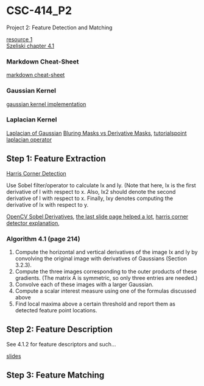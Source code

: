 # CSC-414_P2
Project 2: Feature Detection and Matching

[resource 1](https://cs.brown.edu/courses/csci1430/proj2/)  
[Szeliski chapter 4.1](http://szeliski.org/Book/drafts/SzeliskiBook_20100903_draft.pdf)  

### Markdown Cheat-Sheet
[markdown cheat-sheet](https://github.com/adam-p/markdown-here/wiki/Markdown-Cheatsheet)

### Gaussian Kernel 

[gaussian kernel implementation](https://stackoverflow.com/questions/29731726/how-to-calculate-a-gaussian-kernel-matrix-efficiently-in-numpy)

### Laplacian Kernel

[Laplacian of Gaussian](https://homepages.inf.ed.ac.uk/rbf/HIPR2/log.htm)
[Bluring Masks vs Derivative Masks](https://www.tutorialspoint.com/dip/high_pass_vs_low_pass_filters.htm),
[tutorialspoint laplacian operator](https://www.tutorialspoint.com/dip/laplacian_operator.htm)  

## Step 1: Feature Extraction

[Harris Corner Detection](https://opencv-python-tutroals.readthedocs.io/en/latest/py_tutorials/py_feature2d/py_features_harris/py_features_harris.html#harris-corners)

Use Sobel filter/operator to calculate Ix and Iy. (Note that here, Ix is the first derivative of I with respect to x. Also, 
Ix2 should denote the second derivative of I with respect to x. Finally, Ixy denotes computing the derivative of Ix with respect to y.

[OpenCV Sobel Derivatives](https://docs.opencv.org/2.4/doc/tutorials/imgproc/imgtrans/sobel_derivatives/sobel_derivatives.html),
[the last slide page helped a lot](http://www.cse.psu.edu/~rtc12/CSE486/lecture06.pdf),
[harris corner detector explanation](https://aishack.in/tutorials/harris-corner-detector/),

### Algorithm 4.1 (page 214)

1. Compute the horizontal and vertical derivatives of the image Ix and Iy by convolving the original image with derivatives of Gaussians (Section 3.2.3).
2. Compute the three images corresponding to the outer products of these gradients.
(The matrix A is symmetric, so only three entries are needed.)
3. Convolve each of these images with a larger Gaussian.
4. Compute a scalar interest measure using one of the formulas discussed above
5. Find local maxima above a certain threshold and report them as detected feature
point locations.

## Step 2: Feature Description

See 4.1.2 for feature descriptors and such...

[slides](https://courses.cs.washington.edu/courses/cse455/09wi/Lects/lect6.pdf)

## Step 3: Feature Matching


